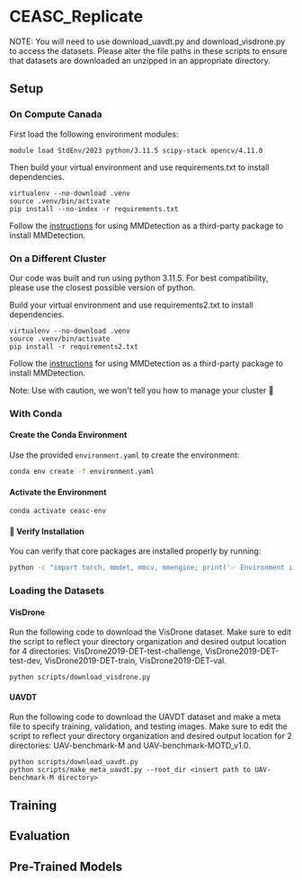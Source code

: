 # CEASC_Replicate
NOTE: You will need to use download_uavdt.py and download_visdrone.py to access the datasets. Please alter the file paths in these scripts to ensure that datasets are downloaded an unzipped in an appropriate directory.

## Setup
### On Compute Canada
First load the following environment modules: 
```
module load StdEnv/2023 python/3.11.5 scipy-stack opencv/4.11.0
```

Then build your virtual environment and use requirements.txt to install dependencies.
```
virtualenv --no-download .venv
source .venv/bin/activate
pip install --no-index -r requirements.txt
```
Follow the [instructions](https://mmdetection.readthedocs.io/en/latest/get_started.html) for using MMDetection as a third-party package to install MMDetection.

### On a Different Cluster
Our code was built and run using python 3.11.5. For best compatibility, please use the closest possible version of python.

Build your virtual environment and use requirements2.txt to install dependencies.
```
virtualenv --no-download .venv
source .venv/bin/activate
pip install -r requirements2.txt
```
Follow the [instructions](https://mmdetection.readthedocs.io/en/latest/get_started.html) for using MMDetection as a third-party package to install MMDetection.

Note: Use with caution, we won't tell you how to manage your cluster 🙂

### With Conda

#### Create the Conda Environment
Use the provided `environment.yaml` to create the environment:
```bash
conda env create -f environment.yaml
```

#### Activate the Environment
```bash
conda activate ceasc-env
```

#### 🧪 Verify Installation
You can verify that core packages are installed properly by running:
```bash
python -c "import torch, mmdet, mmcv, mmengine; print('✅ Environment is ready!')"
```
### Loading the Datasets 

#### VisDrone
Run the following code to download the VisDrone dataset. Make sure to edit the script to reflect your directory organization and desired output location for 4 directories: VisDrone2019-DET-test-challenge, VisDrone2019-DET-test-dev, VisDrone2019-DET-train, VisDrone2019-DET-val.

```
python scripts/download_visdrone.py
```
#### UAVDT
Run the following code to download the UAVDT dataset and make a meta file to specify training, validation, and testing images. Make sure to edit the script to reflect your directory organization and desired output location for 2 directories: UAV-benchmark-M and UAV-benchmark-MOTD_v1.0. 

```
python scripts/download_uavdt.py
python scripts/make_meta_uavdt.py --root_dir <insert path to UAV-benchmark-M directory>
```


## Training

## Evaluation

## Pre-Trained Models

